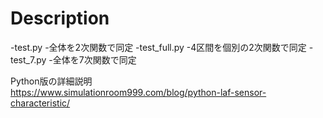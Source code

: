 # Description

-test.py
	-全体を2次関数で同定
-test_full.py
	-4区間を個別の2次関数で同定
-test_7.py
	-全体を7次関数で同定

Python版の詳細説明  
https://www.simulationroom999.com/blog/python-laf-sensor-characteristic/  
